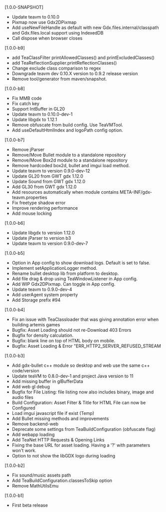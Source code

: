[1.0.0-SNAPSHOT]
- Update teavm to 0.10.0
- Pixmap now use Gdx2DPixmap
- Add useNewFileHandle as default with new Gdx.files.internal/classpath and Gdx.files.local support using IndexedDB 
- Call dispose when browser closes

[1.0.0-b9]
- add TeaClassFilter printAllowedClasses() and printExcludedClasses()
- add TeaReflectionSupplier.printReflectionClasses()
- Change exclude class comparison to regex
- Downgrade teavm dev 0.10.X version to 0.9.2 release version
- Remove tool/generator from maven/snapshot.

[1.0.0-b8]
- Fix MMB code
- Fix catch key
- Support IntBuffer in GL20
- Update teavm to 0.10.0-dev-1
- Update libgdx to 1.12.1
- Remove obfuscate from build config. Use TeaVMTool.
- Add useDefaultHtmlIndex and logoPath config option.

[1.0.0-b7]
- Remove jParser
- Remove/Move Bullet module to a standalone repository
- Remove/Move Box2d module to a standalone repository
- Remove hardcoded box2d, bullet and imgui load method.
- Update teavm to version 0.9.0-dev-12
- Update GL20 from GWT gdx 1.12.0
- Update Sound from GWT gdx 1.12.0
- Add GL30 from GWT gdx 1.12.0
- Add resources automatically when module contains META-INF/gdx-teavm.properties
- Fix freetype shadow error
- Improve rendering performance
- Add mouse locking

[1.0.0-b6]
- Update libgdx to version 1.12.0
- Update jParser to version b3
- Update teavm to version 0.9.0-dev-7

[1.0.0-b5]
- Option in App config to show download logs. Default is set to false.
- Implement setApplicationLogger method.
- Rename bullet desktop lib from platform to desktop.
- Add file drag & drop using TeaWindowListener in App config.
- Add WIP Gdx2DPixmap. Can toggle in App config.
- Update teavm to 0.9.0-dev-4
- Add userAgent system property
- Add Storage prefix #94

[1.0.0-b4]
- Fix an issue with TeaClassloader that was giving annotation error when building artemis games
- Bugfix: Asset Loading should not re-Download 403 Errors
- Bugfix for density calculation.
- Bugfix: blank line on top of HTML body on mobile.
- Bugfix: Asset Loading & Error "ERR_HTTP2_SERVER_REFUSED_STREAM

[1.0.0-b3]
- Add gdx-bullet c++ module so desktop and web use the same c++ code/version
- Update teaVM to 0.8.0-dev-1 and project Java version to 11
- Add missing buffer in glBufferData
- Add web gl debug
- Bugfix for File Listing: file listing now also includes binary, image and audio files
- Build Configuration: Asset Filter & Title for HTML File can now be Configured
- Load imgui javascript file if exist (Temp)
- Add Bullet missing methods and improvements
- Remove backend-web
- Deprecate some settings from TeaBuildConfiguration (obfuscate flag)
- Add webapp loading
- Add TeaNet HTTP Requests & Opening Links
- Fixing the base URL for asset loading. Having a '?' with parameters won't work.
- Option to not show the libGDX logo during loading

[1.0.0-b2]
- Fix sound/music assets path
- Add TeaBuildConfiguration.classesToSkip option
- Remove MathUtilsEmu

[1.0.0-b1]
- First beta release